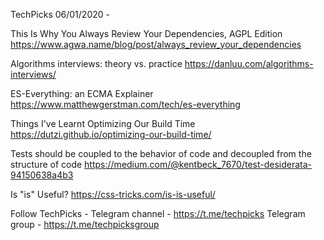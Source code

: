 TechPicks 06/01/2020 -

This Is Why You Always Review Your Dependencies, AGPL Edition
https://www.agwa.name/blog/post/always_review_your_dependencies

Algorithms interviews: theory vs. practice
https://danluu.com/algorithms-interviews/

ES-Everything: an ECMA Explainer
https://www.matthewgerstman.com/tech/es-everything

Things I've Learnt Optimizing Our Build Time
https://dutzi.github.io/optimizing-our-build-time/

Tests should be coupled to the behavior of code and decoupled from the structure of code
https://medium.com/@kentbeck_7670/test-desiderata-94150638a4b3

Is "is" Useful?
https://css-tricks.com/is-is-useful/

Follow TechPicks -
Telegram channel - https://t.me/techpicks
Telegram group - https://t.me/techpicksgroup